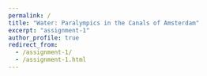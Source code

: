 ```yaml
---
permalink: /
title: "Water: Paralympics in the Canals of Amsterdam"
excerpt: "assignment-1"
author_profile: true
redirect_from: 
  - /assignment-1/
  - /assignment-1.html
---
```

